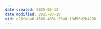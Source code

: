 ```yaml
---
date created: 2025-05-12
date modified: 2025-07-10
uid: e28faba6-4508-483c-93a8-f8d50d2b4290
---
```

